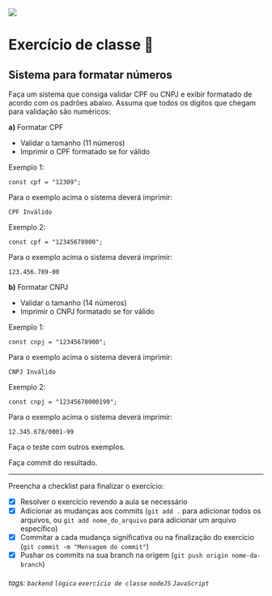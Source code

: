 ![](https://i.imgur.com/xG74tOh.png)

# Exercício de classe 🏫

## Sistema para formatar números

Faça um sistema que consiga validar CPF ou CNPJ e exibir formatado de acordo com os padrões abaixo. Assuma que todos os dígitos que chegam para validação são numéricos:

**a)** Formatar CPF

-   Validar o tamanho (11 números)
-   Imprimir o CPF formatado se for válido

Exemplo 1:

```javascript=
const cpf = "12309";
```

Para o exemplo acima o sistema deverá imprimir:

```
CPF Inválido
```

Exemplo 2:

```javascript=
const cpf = "12345678900";
```

Para o exemplo acima o sistema deverá imprimir:

```
123.456.789-00
```

**b)** Formatar CNPJ

-   Validar o tamanho (14 números)
-   Imprimir o CNPJ formatado se for válido

Exemplo 1:

```javascript=
const cnpj = "12345678900";
```

Para o exemplo acima o sistema deverá imprimir:

```
CNPJ Inválido
```

Exemplo 2:

```javascript=
const cnpj = "12345678000199";
```

Para o exemplo acima o sistema deverá imprimir:

```
12.345.678/0001-99
```

Faça o teste com outros exemplos.

Faça commit do resultado.

---

Preencha a checklist para finalizar o exercício:

-   [x] Resolver o exercício revendo a aula se necessário
-   [x] Adicionar as mudanças aos commits (`git add .` para adicionar todos os arquivos, ou `git add nome_do_arquivo` para adicionar um arquivo específico)
-   [x] Commitar a cada mudança significativa ou na finalização do exercício (`git commit -m "Mensagem do commit"`)
-   [x] Pushar os commits na sua branch na origem (`git push origin nome-da-branch`)

###### tags: `backend` `lógica` `exercício de classe` `nodeJS` `JavaScript`
